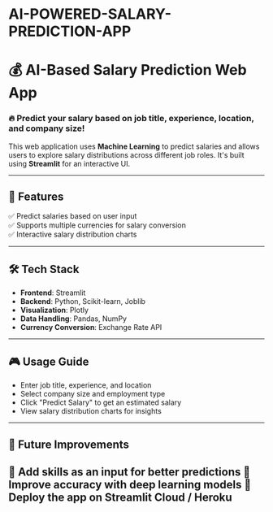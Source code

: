 # AI-POWERED-SALARY-PREDICTION-APP

# 💰 AI-Based Salary Prediction Web App

### 🔥 Predict your salary based on job title, experience, location, and company size!

This web application uses **Machine Learning** to predict salaries and allows users to explore salary distributions across different job roles. It's built using **Streamlit** for an interactive UI.

---

## 🚀 Features
✅ Predict salaries based on user input  
✅ Supports multiple currencies for salary conversion  
✅ Interactive salary distribution charts  


---

## 🛠️ Tech Stack
- **Frontend**: Streamlit  
- **Backend**: Python, Scikit-learn, Joblib  
- **Visualization**: Plotly  
- **Data Handling**: Pandas, NumPy  
- **Currency Conversion**: Exchange Rate API  

---

## 🎮 **Usage Guide**
- Enter job title, experience, and location
- Select company size and employment type
- Click "Predict Salary" to get an estimated salary
- View salary distribution charts for insights

---

## 🎯 Future Improvements
🔹 Add skills as an input for better predictions
🔹 Improve accuracy with deep learning models
🔹 Deploy the app on Streamlit Cloud / Heroku
---


